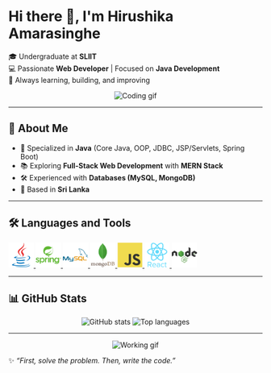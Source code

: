 # Hi there 👋, I'm Hirushika Amarasinghe  

🎓 Undergraduate at **SLIIT**  
💻 Passionate **Web Developer** | Focused on **Java Development**  
🚀 Always learning, building, and improving  

<p align="center">
  <img src="https://media.giphy.com/media/qgQUggAC3Pfv687qPC/giphy.gif" width="400" alt="Coding gif"/>
</p>

---

## 🌟 About Me  
- 🎯 Specialized in **Java** (Core Java, OOP, JDBC, JSP/Servlets, Spring Boot)  
- 📚 Exploring **Full-Stack Web Development** with **MERN Stack**  
- 🛠️ Experienced with **Databases (MySQL, MongoDB)**  
- 📍 Based in **Sri Lanka**  

---

## 🛠️ Languages and Tools  
<p align="left"> 
  <a href="https://www.java.com" target="_blank"> 
    <img src="https://raw.githubusercontent.com/devicons/devicon/master/icons/java/java-original.svg" alt="java" width="50" height="50"/> 
  </a> 
  <a href="https://spring.io/" target="_blank"> 
    <img src="https://raw.githubusercontent.com/devicons/devicon/master/icons/spring/spring-original-wordmark.svg" alt="spring" width="50" height="50"/> 
  </a>
  <a href="https://www.mysql.com/" target="_blank"> 
    <img src="https://raw.githubusercontent.com/devicons/devicon/master/icons/mysql/mysql-original-wordmark.svg" alt="mysql" width="50" height="50"/> 
  </a> 
  <a href="https://www.mongodb.com/" target="_blank"> 
    <img src="https://raw.githubusercontent.com/devicons/devicon/master/icons/mongodb/mongodb-original-wordmark.svg" alt="mongodb" width="50" height="50"/> 
  </a> 
  <a href="https://developer.mozilla.org/en-US/docs/Web/JavaScript" target="_blank"> 
    <img src="https://raw.githubusercontent.com/devicons/devicon/master/icons/javascript/javascript-original.svg" alt="javascript" width="50" height="50"/> 
  </a> 
  <a href="https://reactjs.org/" target="_blank"> 
    <img src="https://raw.githubusercontent.com/devicons/devicon/master/icons/react/react-original-wordmark.svg" alt="react" width="50" height="50"/> 
  </a> 
  <a href="https://nodejs.org" target="_blank"> 
    <img src="https://raw.githubusercontent.com/devicons/devicon/master/icons/nodejs/nodejs-original-wordmark.svg" alt="nodejs" width="50" height="50"/> 
  </a> 
</p>

---

## 📊 GitHub Stats  
<p align="center">
  <img src="https://github-readme-stats.vercel.app/api?username=Hirushi-N&show_icons=true&theme=radical&hide_border=true" alt="GitHub stats" height="160"/>
  <img src="https://github-readme-stats.vercel.app/api/top-langs?username=Hirushi-N&show_icons=true&locale=en&layout=compact&theme=radical&hide_border=true" alt="Top languages" height="160"/>
</p>

---

<p align="center">
  <img src="https://media.giphy.com/media/coxQHKASG60HrHtvkt/giphy.gif" width="200" alt="Working gif"/>
</p>

✨ *“First, solve the problem. Then, write the code.”*  
